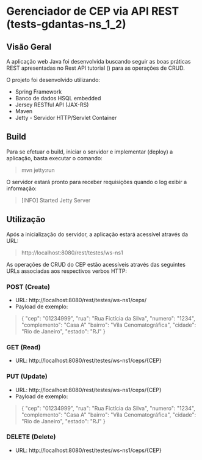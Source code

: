# Gerenciador de CEP via API REST (tests-gdantas-ns_1_2)
## Visão Geral
A aplicação web Java foi desenvolvida buscando seguir as boas práticas REST apresentadas no Rest API tutorial () para as operações de CRUD.

O projeto foi desenvolvido utilizando:
* Spring Framework
* Banco de dados HSQL embedded
* Jersey RESTful API (JAX-RS)
* Maven 
* Jetty - Servidor HTTP/Servlet Container

## Build
Para se efetuar o build, iniciar o servidor e implementar (deploy) a aplicação, basta executar o comando:

> mvn jetty:run

O servidor estará pronto para receber requisições quando o log exibir a informação:

> [INFO] Started Jetty Server

## Utilização

Após a inicialização do servidor, a aplicação estará acessível através da URL:
> http://localhost:8080/rest/testes/ws-ns1

As operações de CRUD do CEP estão acessíveis através das seguintes URLs associadas aos respectivos verbos HTTP:

### POST (Create)
* URL: http://localhost:8080/rest/testes/ws-ns1/ceps/
* Payload de exemplo: 
> {
   "cep": "01234999",
   "rua": "Rua Fictícia da Silva",
   "numero": "1234",
   "complemento": "Casa A"
   "bairro": "Vila Cenomatográfica",
   "cidade": "Rio de Janeiro",
   "estado": "RJ"
}

### GET (Read)
* URL: http://localhost:8080/rest/testes/ws-ns1/ceps/{CEP}

### PUT (Update)
* URL: http://localhost:8080/rest/testes/ws-ns1/ceps/{CEP}
* Payload de exemplo: 
> {
   "cep": "01234999",
   "rua": "Rua Fictícia da Silva",
   "numero": "1234",
   "complemento": "Casa A"
   "bairro": "Vila Cenomatográfica",
   "cidade": "Rio de Janeiro",
   "estado": "RJ"
}

### DELETE (Delete)
* URL: http://localhost:8080/rest/testes/ws-ns1/ceps/{CEP}
